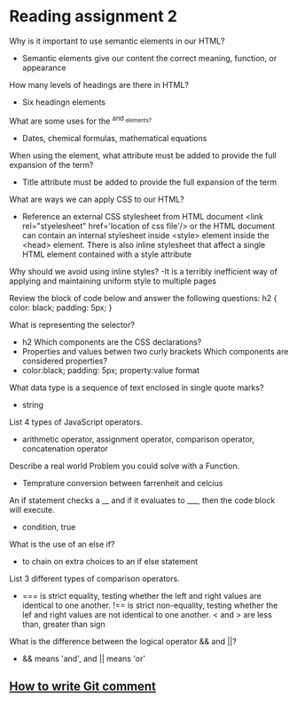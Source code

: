 # Reading assignment 2

Why is it important to use semantic elements in our HTML?
- Semantic elements give our content the correct meaning, function, or appearance

How many levels of headings are there in HTML?
- Six headingn elements

What are some uses for the <sup> and <sub> elements?
- Dates, chemical formulas, mathematical equations

When using the <abbr> element, what attribute must be added to provide the full expansion of the term?
- Title attribute must be added to provide the full expansion of the term

What are ways we can apply CSS to our HTML?
- Reference an external CSS stylesheet  from HTML document \<link rel=\"styelesheet" href='location of css file'/> or the HTML document can contain an internal stylesheet inside \<style> element inside the  \<head> element. There is also inline stylesheet that affect a single HTML element contained with a style attribute

Why should we avoid using inline styles?
-It is a terribly inefficient way of applying and maintaining uniform style to multiple pages

Review the block of code below and answer the following questions:
h2 {
     color: black;
     padding: 5px;
   }

What is representing the selector?
- h2
Which components are the CSS declarations?
- Properties and values betwen two curly brackets
Which components are considered properties?
- color:black; padding: 5px; property:value format

What data type is a sequence of text enclosed in single quote marks?
- string

List 4 types of JavaScript operators.
- arithmetic operator, assignment operator, comparison operator, concatenation operator

Describe a real world Problem you could solve with a Function.
- Temprature conversion between farrenheit and celcius

An if statement checks a __ and if it evaluates to ___, then the code block will execute.
- condition, true

What is the use of an else if?
- to chain on extra choices to an if else statement

List 3 different types of comparison operators.
- === is strict equality, testing whether the left and right values are identical to one another. !== is strict non-equality, testing whether the lef and right values are not identical to one another.  < and > are less than, greater than sign

What is the difference between the logical operator && and ||?
- && means 'and', and || means 'or'

## [How to write Git comment](https://chris.beams.io/posts/git-commit/)